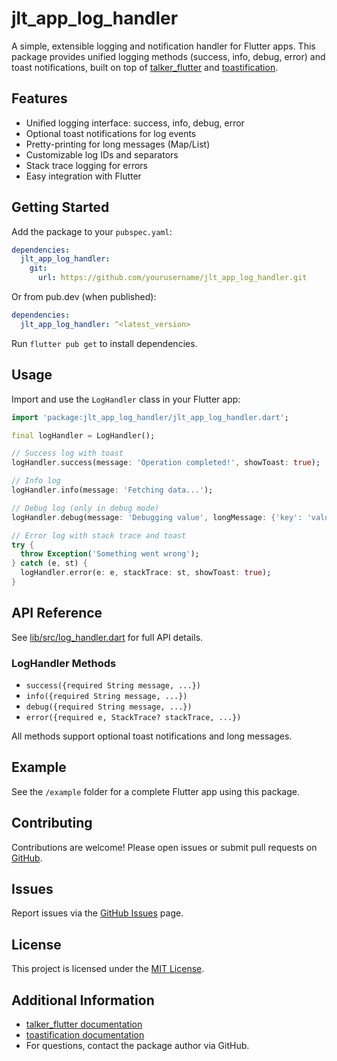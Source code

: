 # jlt_app_log_handler

A simple, extensible logging and notification handler for Flutter apps. This package provides unified logging methods (success, info, debug, error) and toast notifications, built on top of [talker_flutter](https://pub.dev/packages/talker_flutter) and [toastification](https://pub.dev/packages/toastification).

## Features

- Unified logging interface: success, info, debug, error
- Optional toast notifications for log events
- Pretty-printing for long messages (Map/List)
- Customizable log IDs and separators
- Stack trace logging for errors
- Easy integration with Flutter

## Getting Started

Add the package to your `pubspec.yaml`:

```yaml
dependencies:
  jlt_app_log_handler:
    git:
      url: https://github.com/yourusername/jlt_app_log_handler.git
```

Or from pub.dev (when published):

```yaml
dependencies:
  jlt_app_log_handler: ^<latest_version>
```

Run `flutter pub get` to install dependencies.

## Usage

Import and use the `LogHandler` class in your Flutter app:

```dart
import 'package:jlt_app_log_handler/jlt_app_log_handler.dart';

final logHandler = LogHandler();

// Success log with toast
logHandler.success(message: 'Operation completed!', showToast: true);

// Info log
logHandler.info(message: 'Fetching data...');

// Debug log (only in debug mode)
logHandler.debug(message: 'Debugging value', longMessage: {'key': 'value'});

// Error log with stack trace and toast
try {
  throw Exception('Something went wrong');
} catch (e, st) {
  logHandler.error(e: e, stackTrace: st, showToast: true);
}
```

## API Reference

See [lib/src/log_handler.dart](lib/src/log_handler.dart) for full API details.

### LogHandler Methods
- `success({required String message, ...})`
- `info({required String message, ...})`
- `debug({required String message, ...})`
- `error({required e, StackTrace? stackTrace, ...})`

All methods support optional toast notifications and long messages.

## Example

See the `/example` folder for a complete Flutter app using this package.

## Contributing

Contributions are welcome! Please open issues or submit pull requests on [GitHub](https://github.com/yourusername/jlt_app_log_handler).

## Issues

Report issues via the [GitHub Issues](https://github.com/yourusername/jlt_app_log_handler/issues) page.

## License

This project is licensed under the [MIT License](LICENSE).

## Additional Information

- [talker_flutter documentation](https://pub.dev/packages/talker_flutter)
- [toastification documentation](https://pub.dev/packages/toastification)
- For questions, contact the package author via GitHub.
